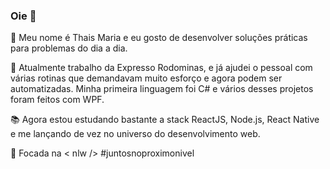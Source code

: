 ### Oie 👋

:woman: Meu nome é Thais Maria e eu gosto de desenvolver soluções práticas para problemas do dia a dia. 

:truck: Atualmente trabalho da Expresso Rodominas, e já ajudei o pessoal com várias rotinas que demandavam muito esforço e agora podem ser automatizadas.
Minha primeira linguagem foi C# e vários desses projetos foram feitos com WPF. 

:books: Agora estou estudando bastante a stack ReactJS, Node.js, React Native e me lançando de vez no universo do desenvolvimento web.

:rocket: Focada na < nlw /> #juntosnoproximonivel

<!--
**ThaisMap/ThaisMap** is a ✨ _special_ ✨ repository because its `README.md` (this file) appears on your GitHub profile.


Here are some ideas to get you started:

- 🔭 I’m currently working on ...
- 🌱 I’m currently learning ...
- 👯 I’m looking to collaborate on ...
- 🤔 I’m looking for help with ...
- 💬 Ask me about ...
- 📫 How to reach me: ...
- 😄 Pronouns: ...
- ⚡ Fun fact: ...
-->
